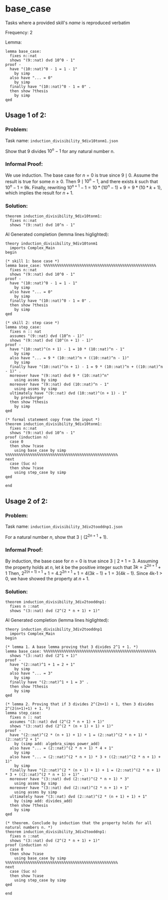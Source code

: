 # base_case

Tasks where a provided skill's *name* is reproduced verbatim

Frequency: 2

Lemma:
```isabelle
lemma base_case:
  fixes n::nat
  shows "(9::nat) dvd 10^0 - 1"
proof -
  have "(10::nat)^0 - 1 = 1 - 1"
    by simp
  also have "... = 0"
    by simp
  finally have "(10::nat)^0 - 1 = 0" .
  then show ?thesis
    by simp
qed
```


## Usage 1 of 2:
### Problem:
Task name: `induction_divisibility_9div10tonm1.json`

Show that 9 divides $10^n - 1$ for any natural number n.
### Informal Proof:
We use induction. The base case for $n=0$  is true since $9 \mid 0$. Assume the result is true for some $n \geq 0$. Then $9\mid 10^n - 1$, and there exists $k$ such that $10^n - 1$ = 9k. Finally, rewriting $10^{n+1}-1 = 10*(10^n - 1) + 9=9 * (10*k+1)$, which implies the result for $n+1$.
### Solution:
```isabelle
theorem induction_divisibility_9div10tonm1:
  fixes n::nat
  shows "(9::nat) dvd 10^n - 1"
```
AI Generated completion (lemma lines higlighted):
```isabelle
theory induction_divisibility_9div10tonm1
  imports Complex_Main
begin

(* skill 1: base case *)
lemma base_case: %%%%%%%%%%%%%%%%%%%%%%%%%%%%%%%%%%%%%%%%%%%%%%%%%%
  fixes n::nat
  shows "(9::nat) dvd 10^0 - 1"
proof -
  have "(10::nat)^0 - 1 = 1 - 1"
    by simp
  also have "... = 0"
    by simp
  finally have "(10::nat)^0 - 1 = 0" .
  then show ?thesis
    by simp
qed

(* skill 2: step case *)
lemma step_case:
  fixes n :: nat
  assumes "(9::nat) dvd (10^n - 1)"
  shows "(9::nat) dvd (10^(n + 1) - 1)"
proof -
  have "(10::nat)^(n + 1) - 1 = 10 * (10::nat)^n - 1"
    by simp
  also have "... = 9 * (10::nat)^n + ((10::nat)^n - 1)"
    by simp
  finally have "(10::nat)^(n + 1) - 1 = 9 * (10::nat)^n + ((10::nat)^n - 1)" .
  moreover have "(9::nat) dvd 9 * (10::nat)^n"
    using assms by simp
  moreover have "(9::nat) dvd (10::nat)^n - 1"
    using assms by simp
  ultimately have "(9::nat) dvd (10::nat)^(n + 1) - 1"
    by presburger
  then show ?thesis
    by simp
qed

(* formal statement copy from the input *)
theorem induction_divisibility_9div10tonm1:
  fixes n::nat
  shows "(9::nat) dvd 10^n - 1"
proof (induction n)
  case 0
  then show ?case
    using base_case by simp %%%%%%%%%%%%%%%%%%%%%%%%%%%%%%%%%%%%%%%%%%%%%%%%%%
next
  case (Suc n)
  then show ?case
    using step_case by simp
qed

end
```


## Usage 2 of 2:
### Problem:
Task name: `induction_divisibility_3div2tooddnp1.json`

For a natural number $n$, show that $3 \mid (2^{2n+1}+1)$.
### Informal Proof:
By induction, the base case for $n=0$ is true since $3 \mid 2+ 1 = 3$. Assuming the property holds at $n$, let $k$ be the positive integer such that $3k=2^{2n+1}+1$ Then,  $2^{2(n+1)+1}+1=4.2^{2n+1} + 1 = 4(3k-1)+1=3(4k-1)$. Since 4k-1 > 0, we have showed the property at $n+1$.
### Solution:
```isabelle
theorem induction_divisibility_3div2tooddnp1:
  fixes n ::nat
  shows "(3::nat) dvd (2^(2 * n + 1) + 1)"
```
AI Generated completion (lemma lines higlighted):
```isabelle
theory induction_divisibility_3div2tooddnp1
  imports Complex_Main
begin

(* lemma 1. A base lemma proving that 3 divides 2^1 + 1. *)
lemma base_case: %%%%%%%%%%%%%%%%%%%%%%%%%%%%%%%%%%%%%%%%%%%%%%%%%%
  shows "(3::nat) dvd (2^1 + 1)"
proof -
  have "(2::nat)^1 + 1 = 2 + 1"
    by simp
  also have "... = 3"
    by simp
  finally have "(2::nat)^1 + 1 = 3" .
  then show ?thesis
    by simp
qed

(* lemma 2. Proving that if 3 divides 2^(2n+1) + 1, then 3 divides 2^(2(n+1)+1) + 1. *)
lemma step_case:
  fixes n :: nat
  assumes "(3::nat) dvd (2^(2 * n + 1) + 1)"
  shows "(3::nat) dvd (2^(2 * (n + 1) + 1) + 1)"
proof -
  have "(2::nat)^(2 * (n + 1) + 1) + 1 = (2::nat)^(2 * n + 1) * (2::nat)^2 + 1"
    by (simp add: algebra_simps power_add)
  also have "... = (2::nat)^(2 * n + 1) * 4 + 1"
    by simp
  also have "... = (2::nat)^(2 * n + 1) * 3 + ((2::nat)^(2 * n + 1) + 1)"
    by simp
  finally have "(2::nat)^(2 * (n + 1) + 1) + 1 = (2::nat)^(2 * n + 1) * 3 + ((2::nat)^(2 * n + 1) + 1)" .
  moreover have "(3::nat) dvd (2::nat)^(2 * n + 1) * 3"
    using assms by simp
  moreover have "(3::nat) dvd (2::nat)^(2 * n + 1) + 1"
    using assms by simp
  ultimately have "(3::nat) dvd (2::nat)^(2 * (n + 1) + 1) + 1"
    by (simp add: divides_add)
  then show ?thesis
    by simp
qed

(* theorem. Conclude by induction that the property holds for all natural numbers n. *)
theorem induction_divisibility_3div2tooddnp1:
  fixes n ::nat
  shows "(3::nat) dvd (2^(2 * n + 1) + 1)"
proof (induction n)
  case 0
  then show ?case
    using base_case by simp %%%%%%%%%%%%%%%%%%%%%%%%%%%%%%%%%%%%%%%%%%%%%%%%%%
next
  case (Suc n)
  then show ?case
    using step_case by simp
qed

end
```
